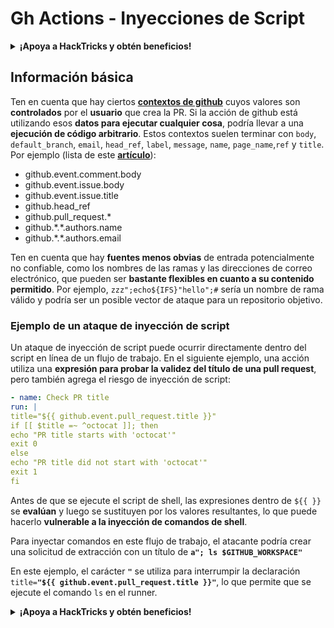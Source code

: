 # Gh Actions - Inyecciones de Script

<details>

<summary><strong>¡Apoya a HackTricks y obtén beneficios!</strong></summary>

* Si quieres ver a tu **empresa anunciada en HackTricks** o si quieres acceder a la **última versión de PEASS o descargar HackTricks en PDF**, consulta los [**PLANES DE SUSCRIPCIÓN**](https://github.com/sponsors/carlospolop).
* Obtén el [**oficial PEASS & HackTricks swag**](https://peass.creator-spring.com)
* Descubre [**The PEASS Family**](https://opensea.io/collection/the-peass-family), nuestra colección exclusiva de [**NFTs**](https://opensea.io/collection/the-peass-family)
* **Únete al** 💬 [**grupo de Discord**](https://discord.gg/hRep4RUj7f) o al [**grupo de Telegram**](https://t.me/peass) o **sígueme** en **Twitter** 🐦 [**@carlospolopm**](https://twitter.com/carlospolopm).

* **Comparte tus trucos de hacking enviando PRs a los repositorios de** [**HackTricks**](https://github.com/carlospolop/hacktricks) y [**HackTricks Cloud**](https://github.com/carlospolop/hacktricks-cloud) github.

</details>

## Información básica

Ten en cuenta que hay ciertos [**contextos de github**](https://docs.github.com/en/actions/reference/context-and-expression-syntax-for-github-actions#github-context) cuyos valores son **controlados** por el **usuario** que crea la PR. Si la acción de github está utilizando esos **datos para ejecutar cualquier cosa**, podría llevar a una **ejecución de código arbitrario**. Estos contextos suelen terminar con `body`, `default_branch`, `email`, `head_ref`, `label`, `message`, `name`, `page_name`,`ref` y `title`. Por ejemplo (lista de este [**artículo**](https://medium.com/tinder/exploiting-github-actions-on-open-source-projects-5d93936d189f)):

* github.event.comment.body
* github.event.issue.body
* github.event.issue.title
* github.head\_ref
* github.pull\_request.\*
* github.\*.\*.authors.name
* github.\*.\*.authors.email

Ten en cuenta que hay **fuentes menos obvias** de entrada potencialmente no confiable, como los nombres de las ramas y las direcciones de correo electrónico, que pueden ser **bastante flexibles en cuanto a su contenido permitido**. Por ejemplo, `zzz";echo${IFS}"hello";#` sería un nombre de rama válido y podría ser un posible vector de ataque para un repositorio objetivo.

### Ejemplo de un ataque de inyección de script <a href="#example-of-a-script-injection-attack" id="example-of-a-script-injection-attack"></a>

Un ataque de inyección de script puede ocurrir directamente dentro del script en línea de un flujo de trabajo. En el siguiente ejemplo, una acción utiliza una **expresión para probar la validez del título de una pull request**, pero también agrega el riesgo de inyección de script:
```yaml
- name: Check PR title
run: |
title="${{ github.event.pull_request.title }}"
if [[ $title =~ ^octocat ]]; then
echo "PR title starts with 'octocat'"
exit 0
else
echo "PR title did not start with 'octocat'"
exit 1
fi
```
Antes de que se ejecute el script de shell, las expresiones dentro de `${{ }}` se **evalúan** y luego se sustituyen por los valores resultantes, lo que puede hacerlo **vulnerable a la inyección de comandos de shell**.

Para inyectar comandos en este flujo de trabajo, el atacante podría crear una solicitud de extracción con un título de **`a"; ls $GITHUB_WORKSPACE"`**

En este ejemplo, el carácter **`"`** se utiliza para interrumpir la declaración `title=`**`"${{ github.event.pull_request.title }}"`**, lo que permite que se ejecute el comando `ls` en el runner.

<details>

<summary><strong>¡Apoya a HackTricks y obtén beneficios!</strong></summary>

* Si quieres ver tu **empresa anunciada en HackTricks** o si quieres acceder a la **última versión de PEASS o descargar HackTricks en PDF**, ¡consulta los [**PLANES DE SUSCRIPCIÓN**](https://github.com/sponsors/carlospolop)!
* Obtén el [**merchandising oficial de PEASS y HackTricks**](https://peass.creator-spring.com)
* Descubre [**The PEASS Family**](https://opensea.io/collection/the-peass-family), nuestra colección exclusiva de [**NFTs**](https://opensea.io/collection/the-peass-family)
* **Únete al** 💬 [**grupo de Discord**](https://discord.gg/hRep4RUj7f) o al [**grupo de Telegram**](https://t.me/peass) o **sígueme** en **Twitter** 🐦 [**@carlospolopm**](https://twitter.com/carlospolopm)**.**
* **Comparte tus trucos de hacking enviando PRs a los repositorios de** [**HackTricks**](https://github.com/carlospolop/hacktricks) y [**HackTricks Cloud**](https://github.com/carlospolop/hacktricks-cloud) en GitHub.

</details>

